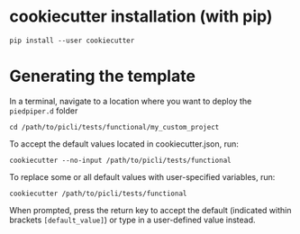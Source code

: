 # cookiecutter installation (with pip)

```
pip install --user cookiecutter
```

# Generating the template

In a terminal, navigate to a location where you want to deploy the `piedpiper.d` folder
```
cd /path/to/picli/tests/functional/my_custom_project
```

To accept the default values located in cookiecutter.json, run:
```
cookiecutter --no-input /path/to/picli/tests/functional
```

To replace some or all default values with user-specified variables, run:
```
cookiecutter /path/to/picli/tests/functional
```
When prompted, press the return key to accept the default (indicated within brackets `[default_value]`) or type in a user-defined value instead.
